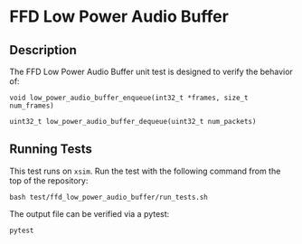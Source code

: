 # FFD Low Power Audio Buffer

## Description

The FFD Low Power Audio Buffer unit test is designed to verify the behavior of:

`void low_power_audio_buffer_enqueue(int32_t *frames, size_t num_frames)`

`uint32_t low_power_audio_buffer_dequeue(uint32_t num_packets)`

## Running Tests

This test runs on `xsim`. Run the test with the following command from the top
of the repository:

``` console
bash test/ffd_low_power_audio_buffer/run_tests.sh
```

The output file can be verified via a pytest:

``` console
pytest
```
